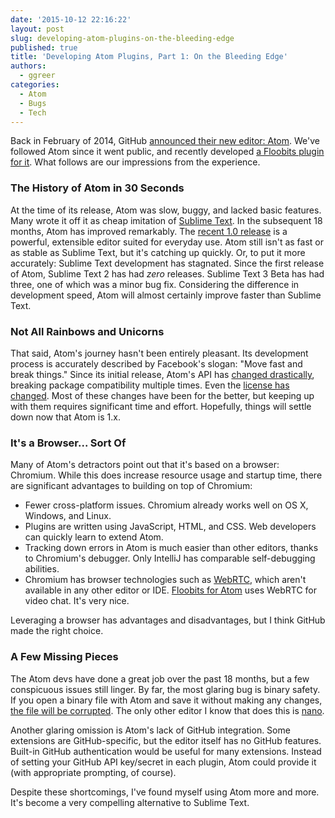 ```yaml
---
date: '2015-10-12 22:16:22'
layout: post
slug: developing-atom-plugins-on-the-bleeding-edge
published: true
title: 'Developing Atom Plugins, Part 1: On the Bleeding Edge'
authors:
  - ggreer
categories:
  - Atom
  - Bugs
  - Tech
---
```


Back in February of 2014, GitHub [announced their new editor: Atom](http://blog.atom.io/2014/02/26/introducing-atom.html). We've followed Atom since it went public, and recently developed [a Floobits plugin for it](https://github.com/Floobits/floobits-atom). What follows are our impressions from the experience.

### The History of Atom in 30 Seconds

At the time of its release, Atom was slow, buggy, and lacked basic features. Many wrote it off it as cheap imitation of [Sublime Text](https://www.sublimetext.com/). In the subsequent 18 months, Atom has improved remarkably. The [recent 1.0 release](http://blog.atom.io/2015/06/25/atom-1-0.html) is a powerful, extensible editor suited for everyday use. Atom still isn't as fast or as stable as Sublime Text, but it's catching up quickly. Or, to put it more accurately: Sublime Text development has stagnated. Since the first release of Atom, Sublime Text 2 has had *zero* releases. Sublime Text 3 Beta has had three, one of which was a minor bug fix. Considering the difference in development speed, Atom will almost certainly improve faster than Sublime Text.


### Not All Rainbows and Unicorns

That said, Atom's journey hasn't been entirely pleasant. Its development process is accurately described by Facebook's slogan: "Move fast and break things." Since its initial release, Atom's API has [changed drastically](https://atom.io/docs/v0.186.0/upgrading/upgrading-your-package), breaking package compatibility multiple times. Even the [license has changed](http://blog.atom.io/2014/05/06/atom-is-now-open-source.html). Most of these changes have been for the better, but keeping up with them requires significant time and effort. Hopefully, things will settle down now that Atom is 1.x.


### It's a Browser... Sort Of

Many of Atom's detractors point out that it's based on a browser: Chromium. While this does increase resource usage and startup time, there are significant advantages to building on top of Chromium:

* Fewer cross-platform issues. Chromium already works well on OS X, Windows, and Linux.
* Plugins are written using JavaScript, HTML, and CSS. Web developers can quickly learn to extend Atom.
* Tracking down errors in Atom is much easier than other editors, thanks to Chromium's debugger. Only IntelliJ has comparable self-debugging abilities.
* Chromium has browser technologies such as [WebRTC](https://en.wikipedia.org/wiki/WebRTC), which aren't available in any other editor or IDE. [Floobits for Atom](https://github.com/Floobits/floobits-atom) uses WebRTC for video chat. It's very nice.

Leveraging a browser has advantages and disadvantages, but I think GitHub made the right choice.


### A Few Missing Pieces

The Atom devs have done a great job over the past 18 months, but a few conspicuous issues still linger. By far, the most glaring bug is binary safety. If you open a binary file with Atom and save it without making any changes, [the file will be corrupted](https://github.com/atom/node-pathwatcher/issues/62). The only other editor I know that does this is [nano](https://en.wikipedia.org/wiki/GNU_nano).

Another glaring omission is Atom's lack of GitHub integration. Some extensions are GitHub-specific, but the editor itself has no GitHub features. Built-in GitHub authentication would be useful for many extensions. Instead of setting your GitHub API key/secret in each plugin, Atom could provide it (with appropriate prompting, of course).

Despite these shortcomings, I've found myself using Atom more and more. It's become a very compelling alternative to Sublime Text.

<br />


<!--
advantages:
javascript (always bet on js) ✓
  https://discuss.atom.io/t/coffeescript---extends-vs-util-inherits-inheritance-in-js/2536
it's a browser ✓
  webrtc ✓
  its a browser, sorta:
    same origin policy/HSTS fucks loading stuff in iframes
    you can use a webview, but it doesn't honor postmessage events
      use console.message as a channel between plugin and webpage
        https://github.com/Floobits/floobits-atom/blob/master/templates/webview.js#L13

  plugin conflicts:
    everyones CSS conflicts - actual problem in the wild
    I expect front end frameworks will conflict as people write IDE like plugins
      see https://github.com/facebook/react/issues/1939#issuecomment-50632807

  posting forms refreshes the "page" (atom) if you don't preventdefault
  https://github.com/Floobits/floobits-atom/commit/9d478125c9b431f950146bbe644f1cac3fbc2b0e

The API:
  the good:
    https://atom.io/docs/api/v1.0.7/Disposable#instance-dispose
-->
